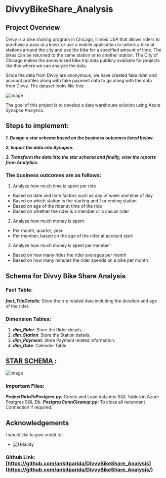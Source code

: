 # DivvyBikeShare_Analysis

## Project Overview
Divvy is a bike sharing program in Chicago, Illinois USA that allows riders to purchase a pass at a kiosk or use a mobile application to unlock a bike at stations around the city and use the bike for a specified amount of time. The bikes can be returned to the same station or to another station. The City of Chicago makes the anonymized bike trip data publicly available for projects like this where we can analyze the data.

Since the data from Divvy are anonymous, we have created fake rider and account profiles along with fake payment data to go along with the data from Divvy. The dataset looks like this:

![image](https://user-images.githubusercontent.com/30798966/226129279-4bd13cff-9300-41c5-9135-a879bd298136.png)

The goal of this project is to develop a data warehouse solution using Azure Synapse Analytics. 

## Steps to implement:

***1. Design a star schema based on the business outcomes listed below.***

***2. Import the data into Synapse.***

***3. Transform the data into the star schema and finally, view the reports from Analytics.***

### The business outcomes are as follows:
1. Analyze how much time is spent per ride
- Based on date and time factors such as day of week and time of day
- Based on which station is the starting and / or ending station
- Based on age of the rider at time of the ride
- Based on whether the rider is a member or a casual rider

2. Analyze how much money is spent
- Per month, quarter, year
- Per member, based on the age of the rider at account start

3. Analyze how much money is spent per member
- Based on how many rides the rider averages per month
- Based on how many minutes the rider spends on a bike per month

## Schema for Divvy Bike Share Analysis

### Fact Table:

***fact_TripDetails:*** Store the trip related data including the duration and age of the rider.

### Dimension Tables:

1. ***dim_Rider***: Store the Rider details.
2. ***dim_Station***: Store the Station details.
3. ***dim_Payment***: Store Payment related information.
4. ***dim_Date***: Calender Table.


## <u> STAR SCHEMA </u>:

![image](https://user-images.githubusercontent.com/30798966/226129200-081767ca-78b0-4370-be5d-8867ddeb93ac.png)

### Important Files:

***ProjectDataToPostgres.py:*** Create and Load data into SQL Tables in Azure Postgres SQL Db.
***PostgresConnCleanup.py:*** To close all redundant Connection if required.

## Acknowledgements
I would like to give credit to:
* ![Udacity](https://classroom.udacity.com/nanodegrees/nd0277/)

### Github Link: [https://github.com/ankitparida/DivvyBikeShare_Analysis](https://github.com/ankitparida/DivvyBikeShare_Analysis/)
